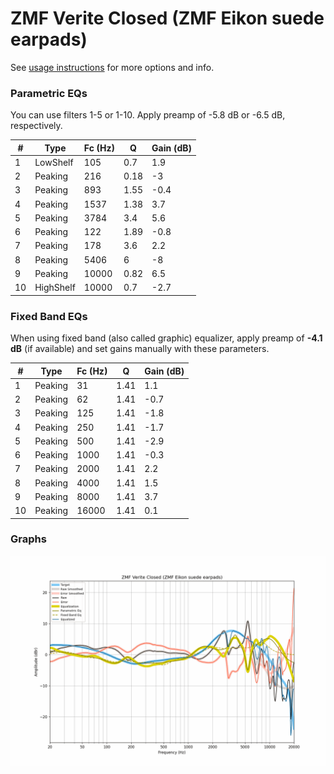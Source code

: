# ZMF Verite Closed (ZMF Eikon suede earpads)
See [usage instructions](https://github.com/jaakkopasanen/AutoEq#usage) for more options and info.

### Parametric EQs
You can use filters 1-5 or 1-10. Apply preamp of -5.8 dB or -6.5 dB, respectively.

|   # | Type      |   Fc (Hz) |    Q |   Gain (dB) |
|-----|-----------|-----------|------|-------------|
|   1 | LowShelf  |       105 | 0.7  |         1.9 |
|   2 | Peaking   |       216 | 0.18 |        -3   |
|   3 | Peaking   |       893 | 1.55 |        -0.4 |
|   4 | Peaking   |      1537 | 1.38 |         3.7 |
|   5 | Peaking   |      3784 | 3.4  |         5.6 |
|   6 | Peaking   |       122 | 1.89 |        -0.8 |
|   7 | Peaking   |       178 | 3.6  |         2.2 |
|   8 | Peaking   |      5406 | 6    |        -8   |
|   9 | Peaking   |     10000 | 0.82 |         6.5 |
|  10 | HighShelf |     10000 | 0.7  |        -2.7 |

### Fixed Band EQs
When using fixed band (also called graphic) equalizer, apply preamp of **-4.1 dB** (if available) and set gains manually with these parameters.

|   # | Type    |   Fc (Hz) |    Q |   Gain (dB) |
|-----|---------|-----------|------|-------------|
|   1 | Peaking |        31 | 1.41 |         1.1 |
|   2 | Peaking |        62 | 1.41 |        -0.7 |
|   3 | Peaking |       125 | 1.41 |        -1.8 |
|   4 | Peaking |       250 | 1.41 |        -1.7 |
|   5 | Peaking |       500 | 1.41 |        -2.9 |
|   6 | Peaking |      1000 | 1.41 |        -0.3 |
|   7 | Peaking |      2000 | 1.41 |         2.2 |
|   8 | Peaking |      4000 | 1.41 |         1.5 |
|   9 | Peaking |      8000 | 1.41 |         3.7 |
|  10 | Peaking |     16000 | 1.41 |         0.1 |

### Graphs
![](./ZMF%20Verite%20Closed%20(ZMF%20Eikon%20suede%20earpads).png)
